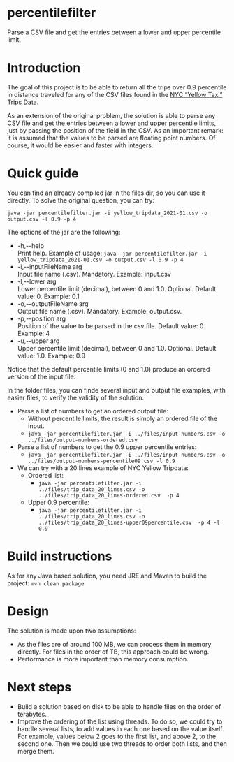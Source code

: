
# percentilefilter
Parse a CSV file and get the entries between a lower and upper percentile limit. 

# Introduction
The goal of this project is to be able to return all the trips over 0.9 percentile in distance traveled for any of the CSV files found in the [NYC “Yellow Taxi” Trips Data](https://www1.nyc.gov/site/tlc/about/tlc-trip-record-data.page).

As an extension of the original problem, the solution is able to parse any CSV file and get the entries between a lower and upper percentile limits, just by passing the position of the field in the CSV. As an important remark: it is assumed that the values to be parsed are floating point numbers. Of course, it would be easier and faster with integers.

# Quick guide
You can find an already compiled jar in the files dir, so you can use it directly. To solve the original question, you can try:

    java -jar percentilefilter.jar -i yellow_tripdata_2021-01.csv -o output.csv -l 0.9 -p 4

The options of the jar are the following:


- -h,--help                  
 Print help. Example of usage: `java -jar percentilefilter.jar -i yellow_tripdata_2021-01.csv -o output.csv -l 0.9 -p 4`
 - -i,--inputFileName arg    
 Input file name (.csv). Mandatory. Example: input.csv
 - -l,--lower arg            
 Lower percentile limit (decimal), between 0 and 1.0. Optional. Default value: 0. Example: 0.1
 - -o,--outputFileName arg   
 Output file name (.csv). Mandatory. Example: output.csv.
 - -p,--position arg         
 Position of the value to be parsed in the csv file. Default value: 0. Example: 4
 - -u,--upper arg           
 Upper percentile limit (decimal), between 0 and 1.0. Optional. Default value: 1.0. Example: 0.9

Notice that the default percentile limits (0 and 1.0) produce an ordered version of the input file. 

In the folder files, you can finde several input and output file examples, with easier files, to verify the validity of the solution. 
- Parse a list of numbers to get an ordered output file:
	- Without percentile limits, the result is simply an ordered file of the input.
	- `java -jar percentilefilter.jar -i ../files/input-numbers.csv -o ../files/output-numbers-ordered.csv`
- Parse a list of numbers to get the 0.9 upper percentile entries:
	- `java -jar percentilefilter.jar -i ../files/input-numbers.csv -o ../files/output-numbers-percentile09.csv -l 0.9`
- We can try with a 20 lines example of NYC Yellow Tripdata:
	- Ordered list:
		- `java -jar percentilefilter.jar -i ../files/trip_data_20_lines.csv -o ../files/trip_data_20_lines-ordered.csv  -p 4`
	- Upper 0.9 percentile:
		- `java -jar percentilefilter.jar -i ../files/trip_data_20_lines.csv -o ../files/trip_data_20_lines-upper09percentile.csv  -p 4 -l 0.9`

# Build instructions
As for any Java based solution, you need JRE and Maven to build the project: 
`mvn clean package`

# Design 
The solution is made upon two assumptions:
- As the files are of around 100 MB, we can process them in memory directly. For files in the order of TB, this approach could be wrong.
- Performance is more important than memory consumption. 



# Next steps
- Build a solution based on disk to be able to handle files on the order of terabytes.
- Improve the ordering of the list using threads. To do so, we could try to handle several lists, to add values in each one based on the value itself. For example, values below 2 goes to the first list, and above 2, to the second one. Then we could use two threads to order both lists, and then merge them. 
